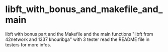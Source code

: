 # libft_with_bonus_and_makefile_and_main
libft with bonus part and the Makefile and the main functions "libft from 42network and 1337 khouribga"
with 3 tester read the README file in testers for more infos.
